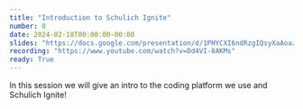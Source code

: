 ```yaml
---
title: "Introduction to Schulich Ignite"
number: 0
date: 2024-02-18T00:00:00-00:00
slides: "https://docs.google.com/presentation/d/1PHYCXI6ndRzgIQsyXaAoazCnQTdauV1Rr-QxPXG2WQY/edit?usp=sharing"
recording: "https://www.youtube.com/watch?v=Dd4VI-8AKMs"
ready: True
---
```


In this session we will give an intro to the coding platform we use and Schulich Ignite!